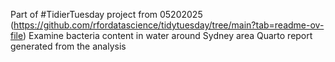 Part of #TidierTuesday project from 05202025 (https://github.com/rfordatascience/tidytuesday/tree/main?tab=readme-ov-file)
Examine bacteria content in water around Sydney area
Quarto report generated from the analysis